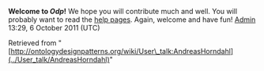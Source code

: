 __Welcome to _Odp_!__ We hope you will contribute much and well. 
You will probably want to read the [help pages](http://ontologydesignpatterns.org/wiki/Help:Contents "Help:Contents"). Again, welcome and have fun! [Admin](../User/ValentinaPresutti "User:ValentinaPresutti") 13:29, 6 October 2011 (UTC)





Retrieved from "[http://ontologydesignpatterns.org/wiki/User\_talk:AndreasHorndahl](../User_talk/AndreasHorndahl)"
